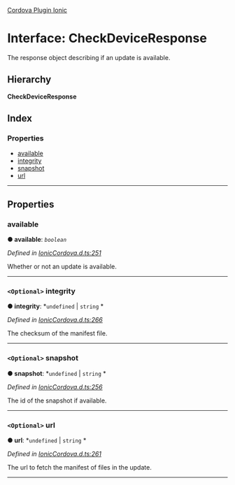 [Cordova Plugin Ionic](../../README.md)

# Interface: CheckDeviceResponse

The response object describing if an update is available.

## Hierarchy

**CheckDeviceResponse**

## Index

### Properties

* [available](_ioniccordova_d_.checkdeviceresponse.md#available)
* [integrity](_ioniccordova_d_.checkdeviceresponse.md#integrity)
* [snapshot](_ioniccordova_d_.checkdeviceresponse.md#snapshot)
* [url](_ioniccordova_d_.checkdeviceresponse.md#url)

---

## Properties

<a id="available"></a>

###  available

**● available**: *`boolean`*

*Defined in [IonicCordova.d.ts:251](https://github.com/ionic-team/cordova-plugin-ionic/blob/e9ad281/types/IonicCordova.d.ts#L251)*

Whether or not an update is available.

___
<a id="integrity"></a>

### `<Optional>` integrity

**● integrity**: *`undefined` |
`string`
*

*Defined in [IonicCordova.d.ts:266](https://github.com/ionic-team/cordova-plugin-ionic/blob/e9ad281/types/IonicCordova.d.ts#L266)*

The checksum of the manifest file.

___
<a id="snapshot"></a>

### `<Optional>` snapshot

**● snapshot**: *`undefined` |
`string`
*

*Defined in [IonicCordova.d.ts:256](https://github.com/ionic-team/cordova-plugin-ionic/blob/e9ad281/types/IonicCordova.d.ts#L256)*

The id of the snapshot if available.

___
<a id="url"></a>

### `<Optional>` url

**● url**: *`undefined` |
`string`
*

*Defined in [IonicCordova.d.ts:261](https://github.com/ionic-team/cordova-plugin-ionic/blob/e9ad281/types/IonicCordova.d.ts#L261)*

The url to fetch the manifest of files in the update.

___

